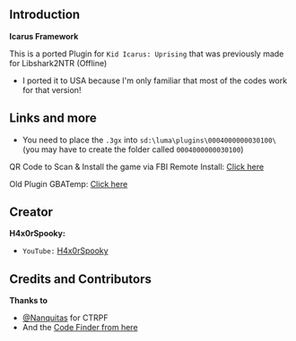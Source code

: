 ## Introduction
**Icarus Framework**

This is a ported Plugin for `Kid Icarus: Uprising` that was previously made for Libshark2NTR (Offline)
* I ported it to USA because I'm only familiar that most of the codes work for that version!

## Links and more

* You need to place the `.3gx` into `sd:\luma\plugins\0004000000030100\` (you may have to create the folder called `0004000000030100`)

QR Code to Scan & Install the game via FBI Remote Install: [Click here](https://i.redd.it/pdo68sd0unj51.png)

Old Plugin GBATemp: [Click here](https://gbatemp.net/threads/release-cheat-icarus-uprising-ntr-plugin-for-kid-icarus-uprising.461619/)

## Creator

**H4x0rSpooky:**
* `YouTube:` [H4x0rSpooky](https://www.youtube.com/channel/UC-SFdCwwq3H1wJNKCsKMGPw)

## Credits and Contributors

**Thanks to**
* [@Nanquitas](https://github.com/Nanquitas/) for CTRPF
* And the [Code Finder from here](https://gbatemp.net/threads/release-cheat-icarus-uprising-ntr-plugin-for-kid-icarus-uprising.461619/)
